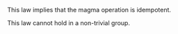 This law implies that the magma operation is idempotent.

This law cannot hold in a non-trivial group.
